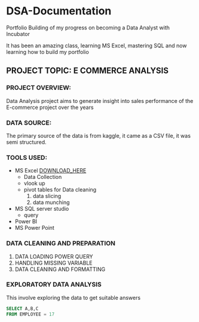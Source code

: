 # DSA-Documentation
Portfolio Building of my progress on becoming a Data Analyst with Incubator 

It has been an amazing class, learning MS Excel, mastering SQL and now learning how to build my portfolio

## PROJECT TOPIC: E COMMERCE ANALYSIS

### PROJECT OVERVIEW:
Data Analysis project aims to generate insight into sales performance of the E-commerce project over the years

### DATA SOURCE:
The primary source of the data is from kaggle, it came as a CSV file, it was semi structured.

### TOOLS USED:
- MS Excel [DOWNLOAD_HERE](Https:MSOffice.com)
  - Data Collection
  - vlook up
  - pivot tables for Data cleaning
      1. data slicing
      2. data munching
- MS SQL server studio
  - query
- Power BI
- MS Power Point

### DATA CLEANING AND PREPARATION

1. DATA LOADING POWER QUERY
2. HANDLING MISSING VARIABLE
3. DATA CLEANING AND FORMATTING

### EXPLORATORY DATA ANALYSIS

This involve exploring the data to get suitable answers

~~~ SQL
SELECT A,B,C
FROM EMPLOYEE = 17
